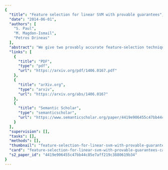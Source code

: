 ```yaml
---
{
  "title": "Feature selection for linear SVM with provable guarantees",
  "date": "2014-06-01",
  "authors": [
    "S. Paul",
    "M. Magdon-Ismail",
    "Petros Drineas"
  ],
  "abstract": "We give two provably accurate feature-selection techniques for the linear SVM. The algorithms run in deterministic and randomized time respectively. Our algorithms can be used in an unsupervised or supervised setting. The supervised approach is based on sampling features from support vectors. We prove that the margin in the feature space is preserved to within ź-relative error of the margin in the full feature space in the worst-case. In the unsupervised setting, we also provide worst-case guarantees of the radius of the minimum enclosing ball, thereby ensuring comparable generalization as in the full feature space and resolving an open problem posed in Dasgupta et al. (2007) 7. We present extensive experiments on real-world datasets to support our theory and to demonstrate that our method is competitive and often better than prior state-of-the-art, for which there are no known provable guarantees. HighlightsWe give two provably accurate feature-selection techniques for the linear SVM.Algorithms can be used in supervised or unsupervised setting.We prove margin is preserved to within e-relative error in the full feature space.In unsupervised case, we provide worst-case guarantees of margin and radius of minimum enclosing ball.Extensive experiments demonstrate that our method is competitive and often better than prior art.",
  "links": [
    {
      "title": "PDF",
      "type": "pdf",
      "url": "https://arxiv.org/pdf/1406.0167.pdf"
    },
    {
      "title": "arXiv.org",
      "type": "arxiv",
      "url": "https://arxiv.org/abs/1406.0167"
    },
    {
      "title": "Semantic Scholar",
      "type": "semanticscholar",
      "url": "https://www.semanticscholar.org/paper/4419e906455c47bb44c85e7aff219c3880619b34"
    }
  ],
  "supervision": [],
  "tasks": [],
  "methods": [],
  "thumbnail": "feature-selection-for-linear-svm-with-provable-guarantees-thumb.jpg",
  "card": "feature-selection-for-linear-svm-with-provable-guarantees-card.jpg",
  "s2_paper_id": "4419e906455c47bb44c85e7aff219c3880619b34"
}
---
```


